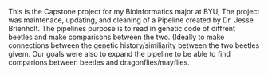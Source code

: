 This is the Capstone project for my Bioinformatics major at BYU, The project was maintenace, updating, and cleaning of a Pipeline created by Dr. Jesse Brienholt. The pipelines purpose is to read in genetic code of diffrent beetles and make comparisons between the two. (Ideally to make connections between the genetic history/similiarity between the two beetles givem. Our goals were also to expand the pipeline to be able to find comparions between beetles and dragonflies/mayflies.  
